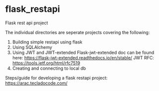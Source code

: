 # flask_restapi
Flask rest api project 

The individual directories are seperate projects covering the following:
1. Building simple restapi using flask
2. Using SQLAlchemy
3. Using JWT and JWT-extended
   Flask-jwt-extended doc can be found here: https://flask-jwt-extended.readthedocs.io/en/stable/
   JWT RFC: https://tools.ietf.org/html/rfc7519
4. Creating and connecting to local db

Steps/guide for developing a flask restapi project: https://arac.tecladocode.com/
